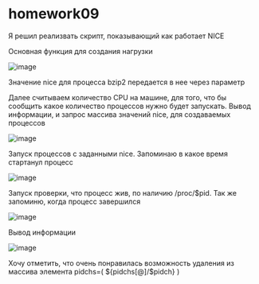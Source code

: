 # homework09
Я решил реализвать скрипт, показывающий как работает NICE

Основная функция для создания нагрузки

![image](https://user-images.githubusercontent.com/98701086/163350152-cb3cc3ce-0a5d-45f9-80a5-d90b3edce667.png)

Значение nice для процесса bzip2 передается в нее через параметр

Далее считываем количество CPU на машине, для того, что бы сообщить какое количество процессов нужно будет запускать.
Вывод информации, и запрос массива значений nice, для создаваемых процессов

![image](https://user-images.githubusercontent.com/98701086/163350661-523a4d27-6c2a-4ab1-8043-13b70ade0531.png)

Запуск процессов с заданными nice. Запоминаю в какое время стартанул процесс

![image](https://user-images.githubusercontent.com/98701086/163350856-2fdf22e7-d965-4c0f-b1c3-350a9b909756.png)

Запуск проверки, что процесс жив, по наличию /proc/$pid. Так же запоминю, когда процесс завершился

![image](https://user-images.githubusercontent.com/98701086/163351155-b418f41b-ae9c-4746-9fcd-7ae46cc79ec3.png)

Вывод информации

![image](https://user-images.githubusercontent.com/98701086/163351227-4e8bfc44-495c-4048-83ad-6f66ca91c552.png)

Хочу отметить, что очень понравилась возможность удаления из массива элемента pidchs=( ${pidchs[@]/$pidch} )
